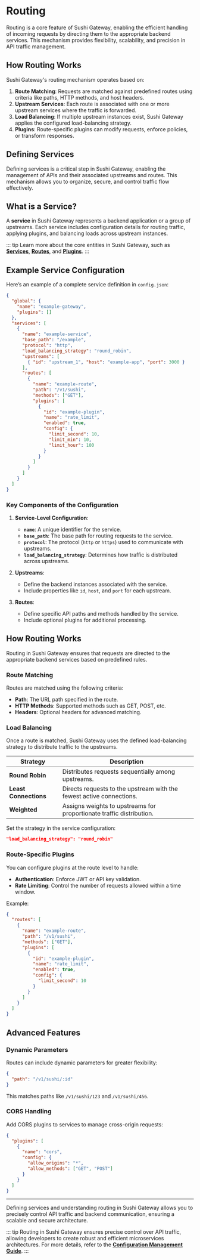 # Routing

Routing is a core feature of Sushi Gateway, enabling the efficient handling of incoming requests by directing them to the appropriate backend services. This mechanism provides flexibility, scalability, and precision in API traffic management.

## How Routing Works

Sushi Gateway's routing mechanism operates based on:

1. **Route Matching**: Requests are matched against predefined routes using criteria like paths, HTTP methods, and host headers.
2. **Upstream Services**: Each route is associated with one or more upstream services where the traffic is forwarded.
3. **Load Balancing**: If multiple upstream instances exist, Sushi Gateway applies the configured load-balancing strategy.
4. **Plugins**: Route-specific plugins can modify requests, enforce policies, or transform responses.

## Defining Services

Defining services is a critical step in Sushi Gateway, enabling the management of APIs and their associated upstreams and routes. This mechanism allows you to organize, secure, and control traffic flow effectively.

## What is a Service?

A **service** in Sushi Gateway represents a backend application or a group of upstreams. Each service includes configuration details for routing traffic, applying plugins, and balancing loads across upstream instances.

::: tip
Learn more about the core entities in Sushi Gateway, such as **[Services](../models/service.md)**, **[Routes](../models/route.md)**, and **[Plugins](../models/plugin.md)**.
:::

## Example Service Configuration

Here’s an example of a complete service definition in `config.json`:

```json
{
  "global": {
    "name": "example-gateway",
    "plugins": []
  },
  "services": [
    {
      "name": "example-service",
      "base_path": "/example",
      "protocol": "http",
      "load_balancing_strategy": "round_robin",
      "upstreams": [
        { "id": "upstream_1", "host": "example-app", "port": 3000 }
      ],
      "routes": [
        {
          "name": "example-route",
          "path": "/v1/sushi",
          "methods": ["GET"],
          "plugins": [
            {
              "id": "example-plugin",
              "name": "rate_limit",
              "enabled": true,
              "config": {
                "limit_second": 10,
                "limit_min": 10,
                "limit_hour": 100
              }
            }
          ]
        }
      ]
    }
  ]
}
```

### Key Components of the Configuration

1. **Service-Level Configuration**:

   - **`name`**: A unique identifier for the service.
   - **`base_path`**: The base path for routing requests to the service.
   - **`protocol`**: The protocol (`http` or `https`) used to communicate with upstreams.
   - **`load_balancing_strategy`**: Determines how traffic is distributed across upstreams.

2. **Upstreams**:

   - Define the backend instances associated with the service.
   - Include properties like `id`, `host`, and `port` for each upstream.

3. **Routes**:
   - Define specific API paths and methods handled by the service.
   - Include optional plugins for additional processing.

## How Routing Works

Routing in Sushi Gateway ensures that requests are directed to the appropriate backend services based on predefined rules.

### Route Matching

Routes are matched using the following criteria:

- **Path**: The URL path specified in the route.
- **HTTP Methods**: Supported methods such as GET, POST, etc.
- **Headers**: Optional headers for advanced matching.

### Load Balancing

Once a route is matched, Sushi Gateway uses the defined load-balancing strategy to distribute traffic to the upstreams.

| Strategy              | Description                                                          |
| --------------------- | -------------------------------------------------------------------- |
| **Round Robin**       | Distributes requests sequentially among upstreams.                   |
| **Least Connections** | Directs requests to the upstream with the fewest active connections. |
| **Weighted**          | Assigns weights to upstreams for proportionate traffic distribution. |

Set the strategy in the service configuration:

```json
"load_balancing_strategy": "round_robin"
```

### Route-Specific Plugins

You can configure plugins at the route level to handle:

- **Authentication**: Enforce JWT or API key validation.
- **Rate Limiting**: Control the number of requests allowed within a time window.

Example:

```json
{
  "routes": [
    {
      "name": "example-route",
      "path": "/v1/sushi",
      "methods": ["GET"],
      "plugins": [
        {
          "id": "example-plugin",
          "name": "rate_limit",
          "enabled": true,
          "config": {
            "limit_second": 10
          }
        }
      ]
    }
  ]
}
```

## Advanced Features

### Dynamic Parameters

Routes can include dynamic parameters for greater flexibility:

```json
{
  "path": "/v1/sushi/:id"
}
```

This matches paths like `/v1/sushi/123` and `/v1/sushi/456`.

### CORS Handling

Add CORS plugins to services to manage cross-origin requests:

```json
{
  "plugins": [
    {
      "name": "cors",
      "config": {
        "allow_origins": "*",
        "allow_methods": ["GET", "POST"]
      }
    }
  ]
}
```

---

Defining services and understanding routing in Sushi Gateway allows you to precisely control API traffic and backend communication, ensuring a scalable and secure architecture.

::: tip
Routing in Sushi Gateway ensures precise control over API traffic, allowing developers to create robust and efficient microservices architectures. For more details, refer to the **[Configuration Management Guide](../concepts/configuration-management.md)**.
:::
